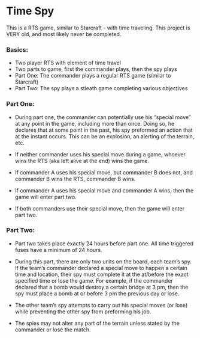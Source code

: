# Time Spy #

This is a RTS game, similar to Starcraft - with time traveling. This project is VERY old, and most likely never be completed.

### Basics: ###

* Two player RTS with element of time travel
* Two parts to game, first the commander plays, then the spy plays
* Part One: The commander plays a regular RTS game (similar to Starcraft)
* Part Two: The spy plays a stleath game completing various objectives

### Part One: ###

* During part one, the commander can potentially use his “special move” at any point in the game, including more than once. Doing so, he declares that at some point in the past, his spy preformed an action that at the instant occurs. This can be an explosion, an alerting of the terrain, etc.

* If neither commander uses his special move during a game, whoever wins the RTS (aka left alive at the end) wins the game.

* If commander A uses his special move, but commander B does not, and commander B wins the RTS, commander B wins.

* If commander A uses his special move and commander A wins, then the game will enter part two.

* If both commanders use their special move, then the game will enter part two.


### Part Two: ###

* Part two takes place exactly 24 hours before part one. All time triggered fuses have a minimum of 24 hours.

* During this part, there are only two units on the board, each team’s spy. If the team’s commander declared a special move to happen a certain time and location, their spy must complete it at the at/before the exact specified time or lose the game. For example, if the commander declared that a bomb would destroy a certain bridge at 3 pm, then the spy must place a bomb at or before 3 pm the previous day or lose.

* The other team’s spy attempts to carry out his special moves (or lose) while preventing the other spy from preforming his job.

* The spies may not alter any part of the terrain unless stated by the commander or lose the match.
